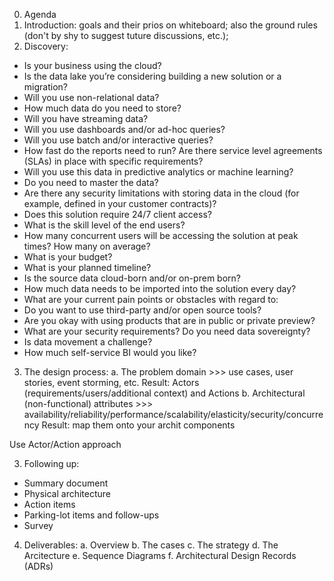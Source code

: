0. Agenda
1. Introduction: goals and their prios on whiteboard; also the ground rules (don't by shy to suggest tuture discussions, etc.);
2. Discovery:
- Is your business using the cloud?
- Is the data lake you’re considering building a new solution or a migration?
- Will you use non-relational data?
- How much data do you need to store?
- Will you have streaming data?
- Will you use dashboards and/or ad-hoc queries?
- Will you use batch and/or interactive queries?
- How fast do the reports need to run? Are there service level agreements (SLAs) in place with specific requirements?
- Will you use this data in predictive analytics or machine learning?
- Do you need to master the data?
- Are there any security limitations with storing data in the cloud (for example, defined in your customer contracts)?
- Does this solution require 24/7 client access?
- What is the skill level of the end users?
- How many concurrent users will be accessing the solution at peak times? How many on average?
- What is your budget?
- What is your planned timeline?
- Is the source data cloud-born and/or on-prem born?
- How much data needs to be imported into the solution every day?
- What are your current pain points or obstacles with regard to:
- Do you want to use third-party and/or open source tools?
- Are you okay with using products that are in public or private preview?
- What are your security requirements? Do you need data sovereignty?
- Is data movement a challenge?
- How much self-service BI would you like?

3. The design process:
a. The problem domain >>> use cases, user stories, event storming, etc.
Result: Actors (requirements/users/additional context) and Actions
b. Architectural (non-functional) attributes >>> availability/reliability/performance/scalability/elasticity/security/concurrency
Result: map them onto your archit components

Use Actor/Action approach

3. Following up:
- Summary document
- Physical architecture
- Action items
- Parking-lot items and follow-ups
- Survey

4. Deliverables:
a. Overview
b. The cases
c. The strategy
d. The Arcitecture
e. Sequence Diagrams
f. Architectural Design Records (ADRs)